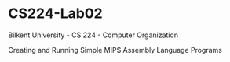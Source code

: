 # CS224-Lab02

  Bilkent University - CS 224 - Computer Organization 
  
  Creating and Running Simple MIPS Assembly Language Programs
